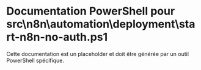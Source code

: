 # Documentation PowerShell pour src\n8n\automation\deployment\start-n8n-no-auth.ps1

Cette documentation est un placeholder et doit être générée par un outil PowerShell spécifique.
